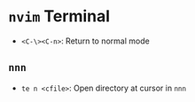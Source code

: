 # `nvim` Terminal

- `<C-\><C-n>`: Return to normal mode

## `nnn`

- `te n <cfile>`: Open directory at cursor in `nnn`
